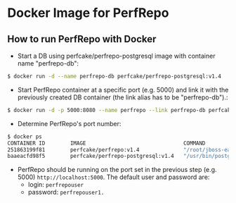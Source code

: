 # Docker Image for PerfRepo

## How to run PerfRepo with Docker

* Start a DB using perfcake/perfrepo-postgresql image with container name "perfrepo-db":
```sh
$ docker run -d --name perfrepo-db perfcake/perfrepo-postgresql:v1.4
```

* Start PerfRepo container at a specific port (e.g. 5000) and link it with the previously created DB container (the link alias has to be "perfrepo-db").:
```sh
$ docker run -d -p 5000:8080 --name perfrepo --link perfrepo-db perfcake/perfrepo:v1.4
```

* Determine PerfRepo's port number:
```sh
$ docker ps
CONTAINER ID        IMAGE                               COMMAND                  CREATED             STATUS              PORTS                     NAMES
251863199f81        perfcake/perfrepo:v1.4              "/root/jboss-eap-6.4/"   4 seconds ago       Up 3 seconds        0.0.0.0:5000->8080/tcp   perfrepo
baaeacfd98f5        perfcake/perfrepo-postgresql:v1.4   "/usr/bin/postgres -D"   35 minutes ago      Up 35 minutes       5432/tcp                  perfrepo-db
```

* PerfRepo should be running on the port set in the previous step (e.g. 5000) `http://localhost:5000`. The default user and password are:
	* login: `perfrepouser`
	* password: `perfrepouser1.`